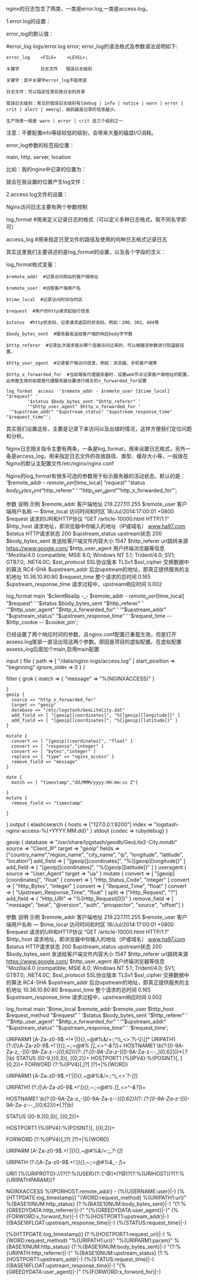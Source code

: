 nginx的日志包含了两类，一类是error.log,一类是access.log。

1.error.log的设置：

error_log的默认值：

#error_log  logs/error.log  error;
error_log的语法格式及参数语法说明如下:

    error_log    <FILE>    <LEVEL>;

    关键字        日志文件   错误日志级别

    关键字：其中关键字error_log不能改变

    日志文件：可以指定任意存放日志的目录

    错误日志级别：常见的错误日志级别有[debug | info | notice | warn | error | crit | alert | emerg]，级别越高记录的信息越少。

    生产场景一般是 warn | error | crit 这三个级别之一

注意：不要配置info等级较低的级别，会带来大量的磁盘I/O消耗。

error_log参数的标签段位置：

main, http, server, location

比如：我的nginx中记录的位置为：



就会在我设置的位置产生log文件：



2.access.log文件的设置：

Nginx访问日志主要有两个参数控制

log_format   #用来定义记录日志的格式（可以定义多种日志格式，取不同名字即可）

access_log  #用来指定日至文件的路径及使用的何种日志格式记录日志

其实这里我们主要讲述的是log_format的设置，以及各个字段的含义：

log_format格式变量：

    $remote_addr  #记录访问网站的客户端地址

    $remote_user  #远程客户端用户名

    $time_local  #记录访问时间与时区

    $request  #用户的http请求起始行信息

    $status  #http状态码，记录请求返回的状态码，例如：200、301、404等

    $body_bytes_sent  #服务器发送给客户端的响应body字节数

    $http_referer  #记录此次请求是从哪个连接访问过来的，可以根据该参数进行防盗链设置。

    $http_user_agent  #记录客户端访问信息，例如：浏览器、手机客户端等

    $http_x_forwarded_for  #当前端有代理服务器时，设置web节点记录客户端地址的配置，此参数生效的前提是代理服务器也要进行相关的x_forwarded_for设置

	log_format  access  '$remote_addr - $remote_user [$time_local] "$request" '
	        '$status $body_bytes_sent "$http_referer" '
	        '"$http_user_agent" $http_x_forwarded_for '
	 '"$upstream_addr" "$upstream_status" "$upstream_response_time" "$request_time"';
其实我们设置这些，主要是记录下来访问以及出错的情况，这样方便我们定位问题和分析。






Nginx日志相关指令主要有两条，一条是log_format，用来设置日志格式，另外一条是access_log，用来指定日志文件的存放路径、类型、缓存大小等，一般放在Nginx的默认主配置文件/etc/nginx/nginx.conf 

Nginx的log_format有很多可选的参数用于标示服务器的活动状态，默认的是：
‘$remote_addr – $remote_user [$time_local] “$request” ‘
‘$status $body_bytes_sent “$http_referer” ‘
‘”$http_user_agent” “$http_x_forwarded_for”‘;



参数	说明	示例
$remote_addr	客户端地址	219.227.111.255
$remote_user	客户端用户名称	—
$time_local	访问时间和时区	18/Jul/2014:17:00:01 +0800
$request	请求的URI和HTTP协议	“GET /article-10000.html HTTP/1.1”
$http_host	请求地址，即浏览器中你输入的地址（IP或域名）	www.ha97.com
$status	HTTP请求状态	200
$upstream_status	upstream状态	200
$body_bytes_sent	发送给客户端文件内容大小	1547
$http_referer	url跳转来源	https://www.google.com/
$http_user_agent	用户终端浏览器等信息	“Mozilla/4.0 (compatible; MSIE 8.0; Windows NT 5.1; Trident/4.0; SV1; GTB7.0; .NET4.0C;
$ssl_protocol	SSL协议版本	TLSv1
$ssl_cipher	交换数据中的算法	RC4-SHA
$upstream_addr	后台upstream的地址，即真正提供服务的主机地址	10.36.10.80:80
$request_time	整个请求的总时间	0.165
$upstream_response_time	请求过程中，upstream响应时间	0.002

log_format  main  '$clientRealIp -_- $remote_addr - $remote_user [$time_local] "$request" '
'$status $body_bytes_sent "$http_referer" '
'"$http_user_agent" "$http_x_forwarded_for" '
'"$upstream_addr" "$upstream_status" "$upstream_response_time" '
'$request_time -- $http_cookie -- $cookie_pin';

已经设置了两个响应时间的参数，且nginx.conf配置已重载生效，但是打开assess.log尾部一直没出现这两个参数。原因是项目的虚拟配置。在虚拟配置assess_log后面加个main,启用main配置



input {
file {
path => [ "/data/nginx-logs/access.log" ]
start_position => "beginning"
ignore_older => 0
}
}

filter {
grok {
match => { "message" => "%{NGINXACCESS}" }

    }
    geoip {
      source => "http_x_forwarded_for"
      target => "geoip"
      database => "/etc/logstash/GeoLiteCity.dat"
      add_field => [ "[geoip][coordinates]", "%{[geoip][longitude]}" ]
      add_field => [ "[geoip][coordinates]", "%{[geoip][latitude]}" ]
    }

    mutate {
      convert => [ "[geoip][coordinates]", "float" ]
      convert => [ "response","integer" ]
      convert => [ "bytes","integer" ]
      replace => { "type" => "nginx_access" }
      remove_field => "message"
    }

    date {
      match => [ "timestamp","dd/MMM/yyyy:HH:mm:ss Z"]

    }
    mutate {
      remove_field => "timestamp"

    }

}
output {
elasticsearch {
hosts => ["127.0.0.1:9200"]
index => "logstash-nginx-access-%{+YYYY.MM.dd}"
}
stdout {codec => rubydebug}
}

geoip {
database => "/usr/share/logstash/geodb/GeoLite2-City.mmdb"
source => "Client_IP"
target => "geoip"
fields => ["country_name","region_name", "city_name", "ip", "longitude", "latitude", "location"]
add_field => [ "[geoip][coordinates]", "%{[geoip][longitude]}" ]
add_field => [ "[geoip][coordinates]", "%{[geoip][latitude]}"  ]
}
useragent {
source => "User_Agent"
target => "ua"
}
mutate {
convert => [ "[geoip][coordinates]", "float" ]
convert => [ "Http_Status_Code", "integer" ]
convert => [ "Http_Bytes", "integer" ]
convert => [ "Request_Time", "float" ]
convert => [ "Upstream_Response_Time", "float" ]
split => ["Http_Request", "?"]
add_field => { "Http_URI" => "%{Http_Request[0]}" }
remove_field => [ "message", "beat", "@version", "auth", "prospector", "source", "offset"]
}


参数	说明	示例
$remote_addr	客户端地址	219.227.111.255
$remote_user	客户端用户名称	—
$time_local	访问时间和时区	18/Jul/2014:17:00:01 +0800
$request	请求的URI和HTTP协议	“GET /article-10000.html HTTP/1.1”
$http_host	请求地址，即浏览器中你输入的地址（IP或域名）	www.ha97.com
$status	HTTP请求状态	200
$upstream_status	upstream状态	200
$body_bytes_sent	发送给客户端文件内容大小	1547
$http_referer	url跳转来源	https://www.google.com/
$http_user_agent	用户终端浏览器等信息	“Mozilla/4.0 (compatible; MSIE 8.0; Windows NT 5.1; Trident/4.0; SV1; GTB7.0; .NET4.0C;
$ssl_protocol	SSL协议版本	TLSv1
$ssl_cipher	交换数据中的算法	RC4-SHA
$upstream_addr	后台upstream的地址，即真正提供服务的主机地址	10.36.10.80:80
$request_time	整个请求的总时间	0.165
$upstream_response_time	请求过程中，upstream响应时间	0.002

log_format  main  '$time_local $remote_addr $remote_user $http_host $request_method "$request" '
                  '$status $body_bytes_sent "$http_referer" '
                  '"$http_user_agent" "$http_x_forwarded_for" '
                  '"$upstream_addr" "$upstream_status" "$upstream_response_time" '
                  '$request_time';



URIPARM1 [A-Za-z0-9$.+!*'|(){},~@#%&/=:;^\\_<>`?\-\[\]]*
URIPATH1 (?:/[\\A-Za-z0-9$.+!*'(){},~:;=@#% \[\]_<>^\-&?]*)+
HOSTNAME1 \b(?:[0-9A-Za-z_\-][0-9A-Za-z-_\-]{0,62})(?:\.(?:[0-9A-Za-z_\-][0-9A-Za-z-:\-_]{0,62}))*(\.?|\b)
STATUS ([0-9.]{0,3}[, ]{0,2})+
HOSTPORT1 (%{IPV4}:%{POSINT}[, ]{0,2})+
FORWORD (?:%{IPV4}[,]?[ ]?)+|%{WORD}



URIPARM1 [A-Za-z0-9$.+!*'|(){},~@#%&/=:;^\\_<>`?\-\[\]]*

URIPATH1 (?:/[\\A-Za-z0-9$.+!*'(){},~:;=@#% \[\]_<>^\-&?]*)+

HOSTNAME1 \b(?:[0-9A-Za-z_\-][0-9A-Za-z-_\-]{0,62})(?:\.(?:[0-9A-Za-z_\-][0-9A-Za-z-:\-_]{0,62}))*(\.?|\b)

STATUS ([0-9.]{0,3}[, ]{0,2})+

HOSTPORT1 (%{IPV4}:%{POSINT}[, ]{0,2})+

FORWORD (?:%{IPV4}[,]?[ ]?)+|%{WORD}

URIPARM [A-Za-z0-9$.+!*'|(){},~@#%&/=:;_?\-\[\]]*

URIPATH (?:/[A-Za-z0-9$.+!*'(){},~:;=@#%&_\- ]*)+

URI1 (%{URIPROTO}://)?(?:%{USER}(?::[^@]*)?@)?(?:%{URIHOST})?(?:%{URIPATHPARAM})?

NGINXACCESS %{IPORHOST:remote_addr} - (%{USERNAME:user}|-) \[%{HTTPDATE:log_timestamp}\]  \"{WORD:request_method} %{URIPATH1:uri}\" %{BASE10NUM:http_status} (?:%{BASE10NUM:body_bytes_sent}|-) \"(?:%{GREEDYDATA:http_referrer}|-)\" \"(%{GREEDYDATA:user_agent}|-)\" (%{FORWORD:x_forword_for}|-) (?:%{HOSTPORT1:upstream_addr}|-) ({BASE16FLOAT:upstream_response_time}|-) (%{STATUS:request_time}|-)











\[%{HTTPDATE:log_timestamp}\] (?:%{HOSTPORT1:request_uri}|-) %{WORD:request_method} \"%{URIPATH1:uri}\" \"%{URIPARM1:param}\" %{BASE10NUM:http_status} (?:%{BASE10NUM:body_bytes_sent}|-) \"(?:%{URIPATH:http_referrer}|-)\" %{BASE10NUM:upstream_status} (?:%{HOSTPORT1:upstream_addr|-) (%{STATUS:request_time}|-) ({BASE16FLOAT:upstream_response_time}|-) \"(%{GREEDYDATA:user_agent}|-)\" \(%{FORWORD:x_forword_for}|-)





